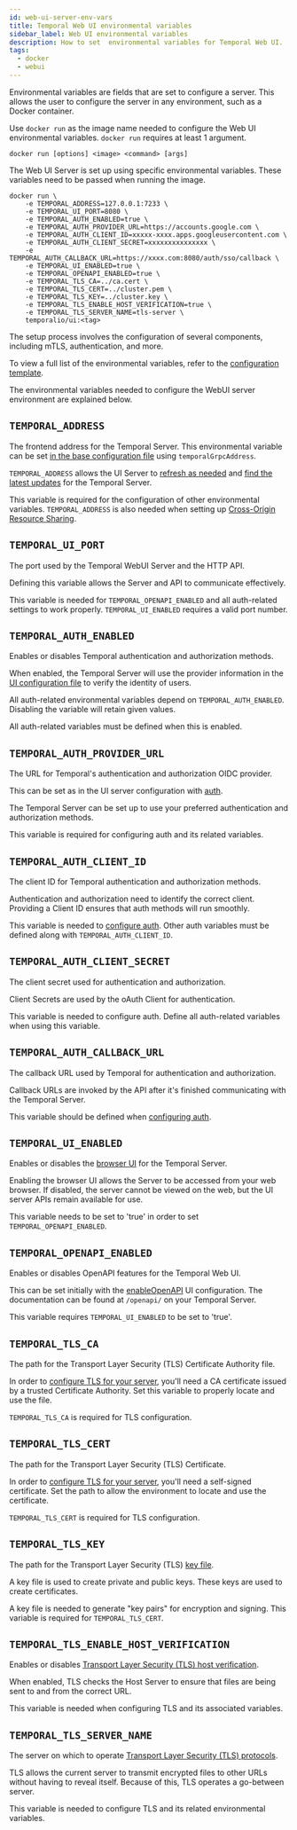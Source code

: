 ```yaml
---
id: web-ui-server-env-vars
title: Temporal Web UI environmental variables
sidebar_label: Web UI environmental variables
description: How to set  environmental variables for Temporal Web UI.
tags:
  - docker
  - webui
---
```


Environmental variables are fields that are set to configure a server.
This allows the user to configure the server in any environment, such as a Docker container.

Use `docker run` as the image name needed to configure the Web UI environmental variables.
`docker run` requires at least 1 argument.

`docker run [options] <image> <command> [args]`

The Web UI Server is set up using specific environmental variables.
These variables need to be passed when running the image.

```
docker run \
    -e TEMPORAL_ADDRESS=127.0.0.1:7233 \
    -e TEMPORAL_UI_PORT=8080 \
    -e TEMPORAL_AUTH_ENABLED=true \
    -e TEMPORAL_AUTH_PROVIDER_URL=https://accounts.google.com \
    -e TEMPORAL_AUTH_CLIENT_ID=xxxxx-xxxx.apps.googleusercontent.com \
    -e TEMPORAL_AUTH_CLIENT_SECRET=xxxxxxxxxxxxxxx \
    -e TEMPORAL_AUTH_CALLBACK_URL=https://xxxx.com:8080/auth/sso/callback \
    -e TEMPORAL_UI_ENABLED=true \
    -e TEMPORAL_OPENAPI_ENABLED=true \
    -e TEMPORAL_TLS_CA=../ca.cert \
    -e TEMPORAL_TLS_CERT=../cluster.pem \
    -e TEMPORAL_TLS_KEY=../cluster.key \
    -e TEMPORAL_TLS_ENABLE_HOST_VERIFICATION=true \
    -e TEMPORAL_TLS_SERVER_NAME=tls-server \
    temporalio/ui:<tag>
```

The setup process involves the configuration of several components, including mTLS, authentication, and more.

To view a full list of the environmental variables, refer to the [configuration template](https://github.com/temporalio/ui-server/blob/main/docker/config_template.yaml).

The environmental variables needed to configure the WebUI server environment are explained below.

## `TEMPORAL_ADDRESS`

The frontend address for the Temporal Server.
This environmental variable can be set [in the base configuration file](/docs-src/references/ui-configuration#) using `temporalGrpcAddress`.

`TEMPORAL_ADDRESS` allows the UI Server to [refresh as needed](/references/ui-configuration#refreshinterval) and [find the latest updates](/references/ui-configuration#notifyonnewversion) for the Temporal Server.

This variable is required for the configuration of other environmental variables.
`TEMPORAL_ADDRESS` is also needed when setting up [Cross-Origin Resource Sharing](/references/ui-configuration#cors).

## `TEMPORAL_UI_PORT`

The port used by the Temporal WebUI Server and the HTTP API.

Defining this variable allows the Server and API to communicate effectively.

This variable is needed for `TEMPORAL_OPENAPI_ENABLED` and all auth-related settings to work properly.
`TEMPORAL_UI_ENABLED` requires a valid port number.

## `TEMPORAL_AUTH_ENABLED`

Enables or disables Temporal authentication and authorization methods.

When enabled, the Temporal Server will use the provider information in the [UI configuration file](/references/ui-configuration#auth) to verify the identity of users.

All auth-related environmental variables depend on `TEMPORAL_AUTH_ENABLED`.
Disabling the variable will retain given values.

All auth-related variables must be defined when this is enabled.

## `TEMPORAL_AUTH_PROVIDER_URL`

The URL for Temporal's authentication and authorization OIDC provider.

This can be set as in the UI server configuration with [auth](/references/ui-configuration#auth).

The Temporal Server can be set up to use your preferred authentication and authorization methods.

This variable is required for configuring auth and its related variables.

## `TEMPORAL_AUTH_CLIENT_ID`

The client ID for Temporal authentication and authorization methods.

Authentication and authorization need to identify the correct client.
Providing a Client ID ensures that auth methods will run smoothly.

This variable is needed to [configure auth](/references/ui-configuration#auth).
Other auth variables must be defined along with `TEMPORAL_AUTH_CLIENT_ID`.

## `TEMPORAL_AUTH_CLIENT_SECRET`

The client secret used for authentication and authorization.

Client Secrets are used by the oAuth Client for authentication.

This variable is needed to configure auth.
Define all auth-related variables when using this variable.

## `TEMPORAL_AUTH_CALLBACK_URL`

The callback URL used by Temporal for authentication and authorization.

Callback URLs are invoked by the API after it's finished communicating with the Temporal Server.

This variable should be defined when [configuring auth](/references/ui-configuration#auth).

## `TEMPORAL_UI_ENABLED`

Enables or disables the [browser UI](/references/ui-configuration#enableui) for the Temporal Server.

Enabling the browser UI allows the Server to be accessed from your web browser.
If disabled, the server cannot be viewed on the web, but the UI server APIs remain available for use.

This variable needs to be set to 'true' in order to set `TEMPORAL_OPENAPI_ENABLED`.

## `TEMPORAL_OPENAPI_ENABLED`

Enables or disables OpenAPI features for the Temporal Web UI.

This can be set initially with the [enableOpenAPI](/references/ui-configuration#enableopenapi) UI configuration.
The documentation can be found at `/openapi/` on your Temporal Server.

This variable requires `TEMPORAL_UI_ENABLED` to be set to 'true'.

## `TEMPORAL_TLS_CA`

The path for the Transport Layer Security (TLS) Certificate Authority file.

In order to [configure TLS for your server](/references/ui-configuration#tls), you'll need a CA certificate issued by a trusted Certificate Authority.
Set this variable to properly locate and use the file.

`TEMPORAL_TLS_CA` is required for TLS configuration.

## `TEMPORAL_TLS_CERT`

The path for the Transport Layer Security (TLS) Certificate.

In order to [configure TLS for your server](/references/ui-configuration#tls), you'll need a self-signed certificate.
Set the path to allow the environment to locate and use the certificate.

`TEMPORAL_TLS_CERT` is required for TLS configuration.

## `TEMPORAL_TLS_KEY`

The path for the Transport Layer Security (TLS) [key file](/references/ui-configuration#tls).

A key file is used to create private and public keys.
These keys are used to create certificates.

A key file is needed to generate "key pairs" for encryption and signing.
This variable is required for `TEMPORAL_TLS_CERT`.

## `TEMPORAL_TLS_ENABLE_HOST_VERIFICATION`

Enables or disables [Transport Layer Security (TLS) host verification](/references/ui-configuration#tls).

When enabled, TLS checks the Host Server to ensure that files are being sent to and from the correct URL.

This variable is needed when configuring TLS and its associated variables.

## `TEMPORAL_TLS_SERVER_NAME`

The server on which to operate [Transport Layer Security (TLS) protocols](/references/ui-configuration#tls).

TLS allows the current server to transmit encrypted files to other URLs without having to reveal itself.
Because of this, TLS operates a go-between server.

This variable is needed to configure TLS and its related environmental variables.
